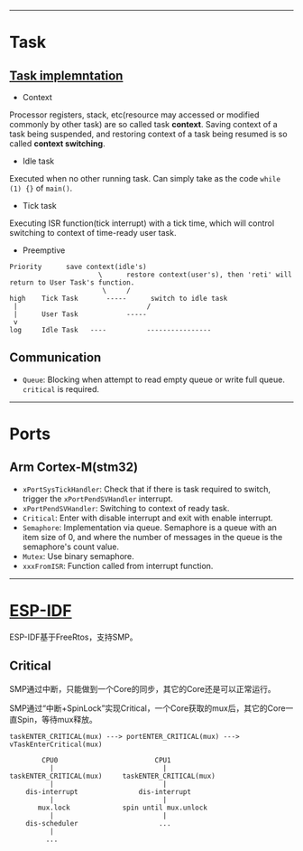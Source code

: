 
---
# Task

## [Task implemntation](https://www.freertos.org/implementation/main.html)

- Context

Processor registers, stack, etc(resource may accessed or modified commonly by other task) are so called task **context**.
Saving context of a task being suspended, and restoring context of a task being resumed is so called **context switching**.

- Idle task

Executed when no other running task. Can simply take as the code `while (1) {}` of `main()`.

- Tick task

Executing ISR function(tick interrupt) with a tick time, which will control switching to context of time-ready user task.

- Preemptive

```
Priority      save context(idle's)
                      \      restore context(user's), then 'reti' will return to User Task's function.
                       \     /
high    Tick Task       -----      switch to idle task
 |                                /
 |      User Task            -----
 v
log     Idle Task   ----          ----------------
```

## Communication

 - `Queue`: Blocking when attempt to read empty queue or write full queue. `critical` is required.


---
# Ports

## Arm Cortex-M(stm32)

- `xPortSysTickHandler`: Check that if there is task required to switch, trigger the `xPortPendSVHandler` interrupt.
- `xPortPendSVHandler`: Switching to context of ready task.
- `Critical`: Enter with disable interrupt and exit with enable interrupt.
- `Semaphore`: Implementation via queue. Semaphore is a queue with an item size of 0, and where the number of messages in the queue is the semaphore's count value.
- `Mutex`: Use binary semaphore.
- `xxxFromISR`: Function called from interrupt function.


---
# [ESP-IDF](https://docs.espressif.com/projects/esp-idf/zh_CN/latest/esp32/api-guides/freertos-smp.html)

ESP-IDF基于FreeRtos，支持SMP。

## Critical

SMP通过中断，只能做到一个Core的同步，其它的Core还是可以正常运行。

SMP通过“中断+SpinLock”实现Critical，一个Core获取的mux后，其它的Core一直Spin，等待mux释放。

```
taskENTER_CRITICAL(mux) ---> portENTER_CRITICAL(mux) ---> vTaskEnterCritical(mux)

        CPU0                        CPU1
          |                           |
taskENTER_CRITICAL(mux)     taskENTER_CRITICAL(mux)
          |                           |
    dis-interrupt               dis-interrupt
          |                           |
       mux.lock             spin until mux.unlock
          |                           |
    dis-scheduler                    ...
          |
         ...
```
